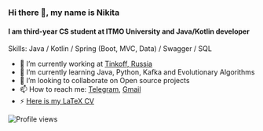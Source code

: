 ### Hi there 👋, my name is Nikita
#### I am third-year CS student at ITMO University and Java/Kotlin developer

Skills: Java / Kotlin / Spring (Boot, MVC, Data) / Swagger / SQL

- 🔭 I’m currently working at [Tinkoff, Russia](tinkoff.ru/) 
- 🌱 I’m currently learning Java, Python, Kafka and Evolutionary Algorithms 
- 👯 I’m looking to collaborate on Open source projects 
- 📫 How to reach me: [Telegram](https://t.me/nkorzh), [Gmail](mailto:n.korzhikov@gmail.com)
- ⚡ [Here is my LaTeX CV](https://drive.google.com/file/d/1M5jjx0fc3uxBojcrTW5xUoRM_vkavjQK/view?usp=sharing)

![Profile views](https://gpvc.arturio.dev/nkorzh)  
<!--
**nkorzh/nkorzh** is a ✨ _special_ ✨ repository because its `README.md` (this file) appears on your GitHub profile.

Here are some ideas to get you started:

- 🔭 I’m currently working on ...
- 🌱 I’m currently learning ...
- 👯 I’m looking to collaborate on ...
- 🤔 I’m looking for help with ...
- 💬 Ask me about ...
- 📫 How to reach me: ...
- 😄 Pronouns: ...
- ⚡ Fun fact: ...
-->

